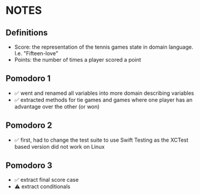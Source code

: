 #  NOTES

## Definitions
* Score: the representation of the tennis games state in domain language. I.e. "Fifteen-love"
* Points: the number of times a player scored a point

## Pomodoro 1
- ✅ went and renamed all variables into more domain describing variables
- ✅ extracted methods for tie games and games where one player has an advantage over the other (or won)

## Pomodoro 2
- ✅ first, had to change the test suite to use Swift Testing as the XCTest based version did not work on Linux

## Pomodoro 3
- ✅ extract final score case
- ⚠️ extract conditionals
